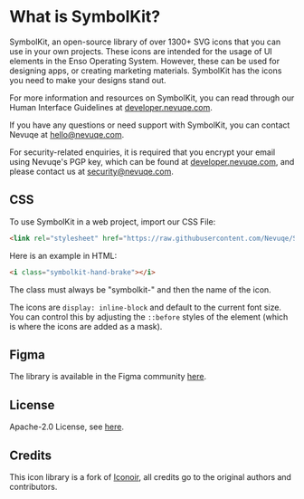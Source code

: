 What is SymbolKit?
==================

SymbolKit, an open-source library of over 1300+ SVG icons that you can use in your own projects. These icons are intended for the usage of UI elements in the Enso Operating System. However, these can be used for designing apps, or creating marketing materials. SymbolKit has the icons you need to make your designs stand out.

For more information and resources on SymbolKit, you can read through our Human Interface Guidelines at [developer.nevuqe.com](https://developer.nevuqe.com).

If you have any questions or need support with SymbolKit, you can contact Nevuqe at [hello@nevuqe.com](mailto:hello@nevuqe.com).

For security-related enquiries, it is required that you encrypt your email using Nevuqe's PGP key, which can be found at [developer.nevuqe.com](https://developer.nevuqe.com/keys/signing-key.asc), and please contact us at [security@nevuqe.com](mailto:security@nevuqe.com).

CSS
---

To use SymbolKit in a web project, import our CSS File:

```html
<link rel="stylesheet" href="https://raw.githubusercontent.com/Nevuqe/SymbolKit/main/css/symbolkit.css">
```

Here is an example in HTML:

```html
<i class="symbolkit-hand-brake"></i>
```
The class must always be "symbolkit-" and then the name of the icon.

The icons are `display: inline-block` and default to the current font size. You can control this
by adjusting the `::before` styles of the element (which is where the icons are added as a mask).

Figma
-----

The library is available in the Figma community [here](https://www.figma.com/community/file/1223220311556704784).

License
-------

Apache-2.0 License, see [here](LICENSE).

Credits
-------

This icon library is a fork of [Iconoir](https://iconoir.com), all credits go to the original authors and contributors.